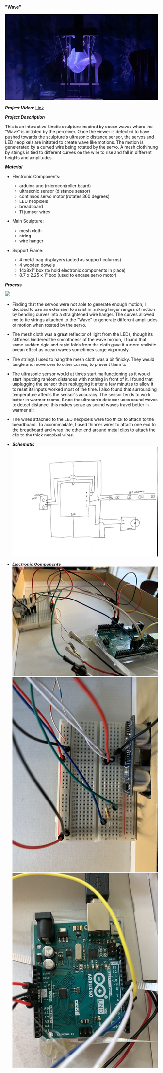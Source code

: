 **"Wave"** 

![](side2.png)

***Project Video:*** [Link](https://www.youtube.com/watch?v=e4VcKBEUEd8&feature=youtu.be)

***Project Description***

This is an interactive kinetic sculpture inspired by ocean waves where the "Wave" is initiated by the perceiver. Once the viewer is detected to have pushed towards the sculpture's ultrasonic distance sensor, the servos and LED neopixels are initiated to create wave like motions. The motion is geneterated by a curved wire being rotated by the servo. A mesh cloth hung by strings is tied to different curves on the wire to rise and fall in different heights and amplitudes. 

***Material***
- Electronic Components: 
    - arduino uno (microcontroller board)
    - ultrasonic sensor (distance sensor)
    - continuos servo motor (rotates 360 degrees)
    - LED neopixels 
    - breadboard 
    - 11 jumper wires 
    
- Main Sculpture: 
    - mesh cloth 
    - string
    - wire hanger
    
- Support Frame:
    - 4 metal bag displayers (acted as support columns)
    - 4 wooden dowels
    - 14x8x1" box (to hold electronic components in place)
    - 8.7 x 2.25 x 1" box (used to encase servo motor)
    
***Process*** 

![](side1.png)


- Finding that the servos were not able to generate enough motion, I decided to use an extension to assist in making larger ranges of motion by bending curves into a straightened wire hanger. The curves allowed me to tie strings attached to the "Wave" to generate different amplitudes of motion when rotated by the servo. 
- The mesh cloth was a great reflector of light from the LEDs, though its stiffness hindered the smoothness of the wave motion, I found that some sudden rigid and rapid folds from the cloth gave it a more realistic ocean effect as ocean waves sometimes surge vigorously. 
- The strings I used to hang the mesh cloth was a bit finicky. They would tangle and move over to other curves, to prevent them to 
- The ultrasonic sensor would at times start malfunctioning as it would start inputting random distances with nothing in front of it. I found that unplugging the sensor then replugging it after a few minutes to allow it to reset its inputs worked most of the time. I also found that surrounding temperature affects the sensor's accuracy. The sensor tends to work better in warmer rooms. Since the ultrasonic detector uses sound waves to detect distance, this makes sense as sound waves travel better in warmer air. 
- The wires attached to the LED neopixels were too thick to attach to the breadboard. To accommadate, I used thinner wires to attach one end to the breadboard and wrap the other end around metal clips to attach the clip to the thick neopixel wires. 

- ***Schematic***
![](schematic.jpeg) 

- ***Electronic Components***
![](ec1.jpeg)
![](ec2.jpeg)
![](ec3.jpeg)




